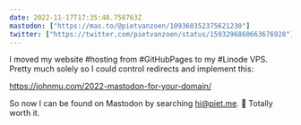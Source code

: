 ```yaml
---
date: 2022-11-17T17:35:48.758763Z
mastodon: ["https://mas.to/@pietvanzoen/109360352375621230"]
twitter: ["https://twitter.com/pietvanzoen/status/1593296860663676928"]
---
```

I moved my website #hosting from #GitHubPages to my #Linode VPS. Pretty much solely so I could control redirects and implement this:

https://johnmu.com/2022-mastodon-for-your-domain/

So now I can be found on Mastodon by searching hi@piet.me. 😬 Totally worth it.
